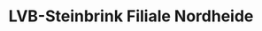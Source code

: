---
title: "LVB-Steinbrink Filiale Nordheide"
url: /barum/lvb-steinbrink-filiale-nordheide/
shop: Basteln
---